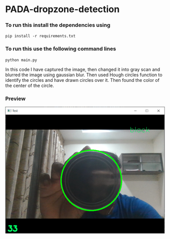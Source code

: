 # PADA-dropzone-detection
### To run this install the dependencies using
```
pip install -r requirements.txt
```

### To run this use the following command lines
```
python main.py
```

In this code I have captured the image, then changed it into gray scan and blurred the image using gaussian blur. Then used Hough circles function to identify the circles and have drawn circles over it. Then found the color of the center of the circle.


### Preview
<p align="center">
  <img src="demo.png">
 </p>

